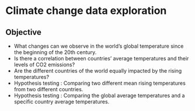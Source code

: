 # Climate change data exploration

## Objective
* What changes can we observe in the world’s global temperature since the beginning of the 20th century.
* Is there a correlation between countries’ average temperatures and their levels of CO2 emissions?
* Are the different countries of the world equally impacted by the rising temperatures?
* Hypothesis testing : Comparing two different mean rising temperatures from two different countries.
* Hypothesis testing : Comparing the global average temperatures and a specific country average temperatures.
